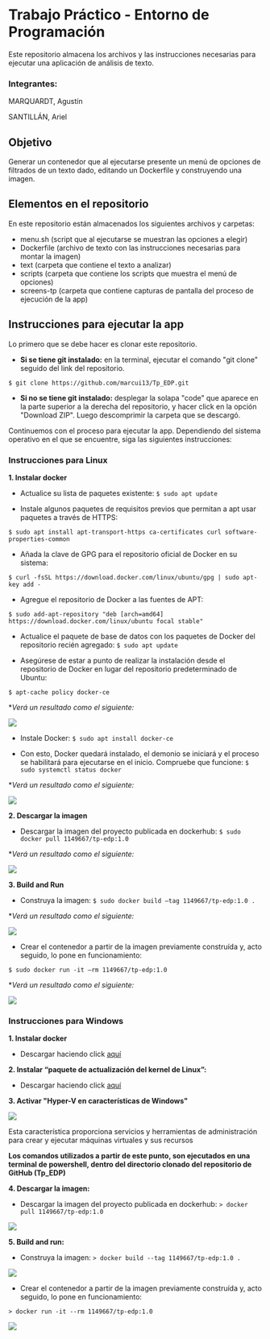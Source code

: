 # Trabajo Práctico - Entorno de Programación



Este repositorio almacena los archivos y las instrucciones necesarias para ejecutar una aplicación de análisis de texto.

### Integrantes:
MARQUARDT, Agustín

SANTILLÁN, Ariel

## Objetivo

Generar un contenedor que al ejecutarse presente un menú de
opciones de filtrados de un texto dado, editando un Dockerfile y construyendo una imagen.

## Elementos en el repositorio

En este repositorio están almacenados los siguientes archivos y carpetas:
- menu.sh (script que al ejecutarse se muestran las opciones a elegir)
- Dockerfile (archivo de texto con las instrucciones necesarias para montar la imagen)
- text (carpeta que contiene el texto a analizar)
- scripts (carpeta que contiene los scripts que muestra el menú de opciones)
- screens-tp (carpeta que contiene capturas de pantalla del proceso de ejecución de la app)

## Instrucciones para ejecutar la app

Lo primero que se debe hacer es clonar este repositorio.
- **Si se tiene git instalado:** en la terminal, ejecutar el comando "git clone" seguido del link del repositorio.

`$ git clone https://github.com/marcui13/Tp_EDP.git`
- **Si no se tiene git instalado:** desplegar la solapa "code" que aparece en la parte superior a la derecha del repositorio, y hacer click en la opción "Download ZIP". Luego descomprimir la carpeta que se descargó.

Continuemos con el proceso para ejecutar la app. Dependiendo del sistema operativo en el que se encuentre, siga las siguientes instrucciones:

### Instrucciones para Linux

**1. Instalar docker**
- Actualice su lista de paquetes existente:
`$ sudo apt update`

- Instale algunos paquetes de requisitos previos que permitan a apt usar paquetes a través de HTTPS:

`$ sudo apt install apt-transport-https ca-certificates curl software-properties-common`

- Añada la clave de GPG para el repositorio oficial de Docker en su sistema:

`$ curl -fsSL https://download.docker.com/linux/ubuntu/gpg | sudo apt-key add -`

- Agregue el repositorio de Docker a las fuentes de APT:

`$ sudo add-apt-repository "deb [arch=amd64] https://download.docker.com/linux/ubuntu focal stable"`

- Actualice el paquete de base de datos con los paquetes de Docker del repositorio recién agregado:
`$ sudo apt update`

- Asegúrese de estar a punto de realizar la instalación desde el repositorio de Docker en lugar del repositorio predeterminado de Ubuntu:

`$ apt-cache policy docker-ce`

**Verá un resultado como el siguiente:*

<img src="/screens-tp/dockercache.PNG">

- Instale Docker:
`$ sudo apt install docker-ce`

- Con esto, Docker quedará instalado, el demonio se iniciará y el proceso se habilitará para ejecutarse en el inicio. Compruebe que funcione:
`$ sudo systemctl status docker`

**Verá un resultado como el siguiente:*

<img src="/screens-tp/dockerservice.PNG">

**2. Descargar la imagen**

- Descargar la imagen del proyecto publicada en dockerhub:
`$ sudo docker pull 1149667/tp-edp:1.0`

**Verá un resultado como el siguiente:*

<img src="/screens-tp/dockerpullimg.PNG">


**3. Build and Run**

- Construya la imagen:
`$ sudo docker build –tag 1149667/tp-edp:1.0 .`

**Verá un resultado como el siguiente:*

<img src="/screens-tp/dockerbuild.PNG">

- Crear el contenedor a partir de la imagen previamente construída y, acto seguido, lo pone en funcionamiento:

`$ sudo docker run -it –rm 1149667/tp-edp:1.0
`

**Verá un resultado como el siguiente:*

<img src="/screens-tp/dockerrun.PNG">


### Instrucciones para Windows

**1. Instalar docker**

- Descargar haciendo click [aquí](https://docs.docker.com/desktop/install/windows-install/ "aquí")


**2. Instalar “paquete de actualización del kernel de Linux”:**
- Descargar haciendo click [aquí](https://wslstorestorage.blob.core.windows.net/wslblob/wsl_update_x64.msi "aquí")

**3. Activar "Hyper-V en características de Windows"**

<img src="/screens-tp/caractwind.PNG">

Esta característica proporciona servicios y herramientas de administración para crear y ejecutar máquinas virtuales y sus recursos

**Los comandos utilizados a partir de este punto, son ejecutados en una terminal de powershell, dentro del directorio clonado del repositorio de GitHub (Tp_EDP)**

**4. Descargar la imagen:**

- Descargar la imagen del proyecto publicada en dockerhub:
`> docker pull 1149667/tp-edp:1.0`

<img src="/screens-tp/dockerpullw.PNG">

**5. Build and run:**

- Construya la imagen:
`> docker build --tag 1149667/tp-edp:1.0 .`

<img src="/screens-tp/dockerbuildw.PNG">

- Crear el contenedor a partir de la imagen previamente construída y, acto seguido, lo pone en funcionamiento:

`> docker run -it --rm 1149667/tp-edp:1.0`

<img src="/screens-tp/dockerrunw.PNG">
